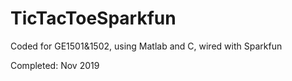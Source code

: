 # TicTacToeSparkfun
Coded for GE1501&amp;1502, using Matlab and C, wired with Sparkfun

Completed: Nov 2019
